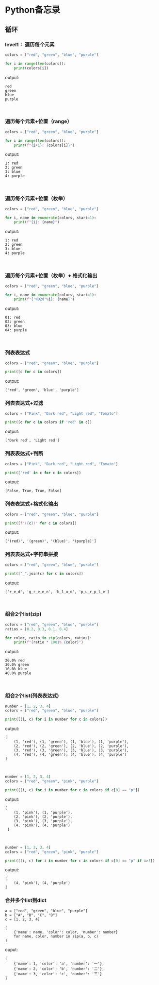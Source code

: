 # Python备忘录

## 循环

### level1： 遍历每个元素
```python
colors = ["red", "green", "blue", "purple"]

for i in range(len(colors)):
    print(colors[i])
```

output:
```
red
green
blue
purple
```

<br>

### 遍历每个元素+位置（range）

```python
colors = ["red", "green", "blue", "purple"]

for i in range(len(colors)):
    print(f"{i+1}: {colors[i]}")
```

output:
```
1: red
2: green
3: blue
4: purple
```

<br>


### 遍历每个元素+位置（枚举）

```python
colors = ["red", "green", "blue", "purple"]

for i, name in enumerate(colors, start=1):
    print(f"{i}: {name}")
```

output:
```
1: red
2: green
3: blue
4: purple
```

<br>


### 遍历每个元素+位置（枚举）+ 格式化输出

```python
colors = ["red", "green", "blue", "purple"]

for i, name in enumerate(colors, start=1):
    print(f"{'%02d'%i}: {name}")
```

output:
```
01: red
02: green
03: blue
04: purple
```

<br>


### 列表表达式

```python
colors = ["red", "green", "blue", "purple"]

print([c for c in colors])
```

output:
```
['red', 'green', 'blue', 'purple']
```

### 列表表达式+过滤

```python
colors = ["Pink", "Dark red", "Light red", "Tomato"]

print([c for c in colors if 'red' in c])
```

output:
```
['Dark red', 'Light red']
```

### 列表表达式+判断

```python
colors = ["Pink", "Dark red", "Light red", "Tomato"]

print(['red' in c for c in colors])
```

output:
```
[False, True, True, False]
```

### 列表表达式+格式化输出

```python
colors = ["red", "green", "blue", "purple"]

print([f"({c})" for c in colors])
```

output:
```
['(red)', '(green)', '(blue)', '(purple)']
```

### 列表表达式+字符串拼接

```python
colors = ["red", "green", "blue", "purple"]

print(["_".join(c) for c in colors])
```

output:
```
['r_e_d', 'g_r_e_e_n', 'b_l_u_e', 'p_u_r_p_l_e']
```

<br>


### 组合2个list(zip)

```python
colors = ["red", "green", "blue", "purple"]
ratios = [0.2, 0.3, 0.1, 0.4]

for color, ratio in zip(colors, ratios):
    print(f"{ratio * 100}% {color}")
```

output:
```
20.0% red
30.0% green
10.0% blue
40.0% purple
```

<br>


### 组合2个list(列表表达式)

```python
number = [1, 2, 3, 4]
colors = ["red", "green", "blue", "purple"]

print([(i, c) for i in number for c in colors])
```

output:
```
[
    (1, 'red'), (1, 'green'), (1, 'blue'), (1, 'purple'), 
    (2, 'red'), (2, 'green'), (2, 'blue'), (2, 'purple'), 
    (3, 'red'), (3, 'green'), (3, 'blue'), (3, 'purple'), 
    (4, 'red'), (4, 'green'), (4, 'blue'), (4, 'purple')
]
```

<br>

```python
number = [1, 2, 3, 4]
colors = ["red", "green", "pink", "purple"]

print([(i, c) for i in number for c in colors if c[0] == "p"])
```

output:
```
[   
    (1, 'pink'), (1, 'purple'), 
    (2, 'pink'), (2, 'purple'), 
    (3, 'pink'), (3, 'purple'), 
    (4, 'pink'), (4, 'purple')
 ]
```


<br>

```python
number = [1, 2, 3, 4]
colors = ["red", "green", "pink", "purple"]

print([(i, c) for i in number for c in colors if c[0] == "p" if i>3])
```

output:
```
[
    (4, 'pink'), (4, 'purple')
]
```


### 合并多个list到dict

```
a = ["red", "green", "blue", "purple"]
b = ["A", "B", "C", "D"]
c = [1, 2, 3, 4]

[
    {'name': name, 'color': color, 'number': number}
    for name, color, number in zip(a, b, c)
]
```

ouput:
```
[
    {'name': 1, 'color': 'a', 'number': '一'},
    {'name': 2, 'color': 'b', 'number': '二'}, 
    {'name': 3, 'color': 'c', 'number': '三'}
]
```

<br>

